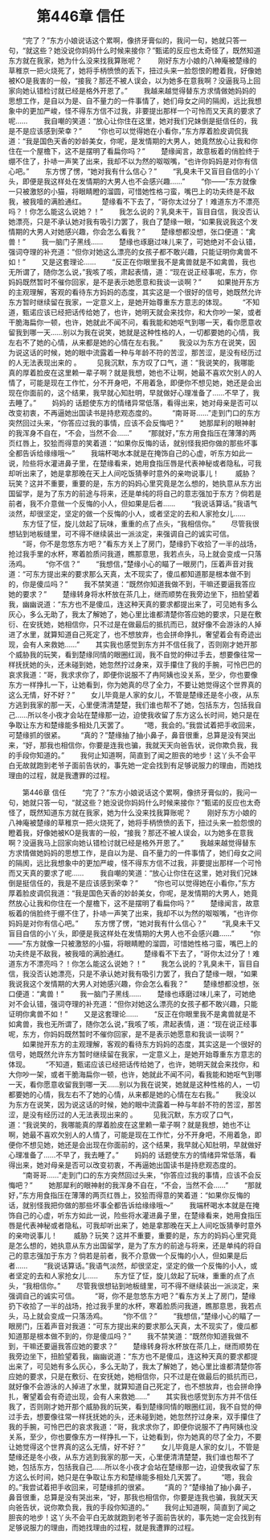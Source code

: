 # 　　第446章 信任
　　“完了？”东方小娘说话这个累啊，像挤牙膏似的，我问一句，她就只答一句，“就这些？她没说你妈妈什么时候来接你？”甄诺的反应也太奇怪了，既然知道东方就在我家，她为什么没来找我算账呢？
　　刚好东方小娘的八神庵被楚缘的草稚京一把火烧死了，她将手柄愤愤的丢下，扭过头来一脸怨恨的瞪着我，好像她被KO是我害的一般，“接我？那还不被人误会，以为她多在意我啊？没逼我马上回家向她认错检讨就已经是格外开恩了。”
　　我越来越觉得替东方求情做她妈妈的思想工作，是自以为是、自不量力的一件事情了，她们母女之间的隔阂，远比我想象中的更加严峻，怪不得东方信不过我，非要提出那样一个可怜而又天真的要求了呢……
　　我自嘲的笑道：“放心让你住在这里，她对我们兄妹倒是挺信任的，我是不是应该感到荣幸？”
　　“你也可以觉得她在小看你，”东方厚着脸皮调侃我道：“我是国色天香的妙龄美女，你呢，是发情期的大男人，她竟然放心让我和你住在一个屋檐下，这不是摆明了看扁你吗？”
　　楚缘闻言，故意板着的俏脸终于绷不住了，扑哧一声笑了出来，我却不以为然的呶呶嘴，“也许你妈妈是对你有信心吧。”
　　东方愣了愣，“她对我有什么信心？”
　　“乳臭未干又盲目自信的小丫头，即便是我这样处在发情期的大男人也不会感兴趣……”
　　“你——”东方就像一只被激怒的小猫，将眼睛瞪的溜圆，可惜她性格刁蛮，嘴巴上的功夫终是不敌我，被我噎的满脸通红。
　　楚缘看不下去了，“哥你太过分了！难道东方不漂亮吗？！你怎么能这么说她？！”
　　我怎么说的？乳臭未干，盲目自信，我没否认她漂亮，只是不承认她对我有吸引力罢了，我白了楚缘一眼，“如果我说我这个发情期的大男人对她感兴趣，你会怎么看我？”
　　楚缘想都没想，张口便道：“禽兽！”
　　我一脑门子黑线……
　　楚缘也琢磨过味儿来了，可她绝对不会认错，强词夺理的补充道：“但你对她这么漂亮的女孩子都不敢兴趣，只能证明你禽兽不如！”
　　又是这套理论……
　　“反正在你眼里我不是禽兽就是不如禽兽，我也无所谓了，随你怎么说，”我咳了咳，肃起表情，道：“现在说正经事呢，东方，你妈妈既然暂时不催你回家，是不是表示她愿意和我谈一谈啊？”
　　如果抛开东方的主观理解，客观的看待东方妈妈的态度，其实这是一个很好的信号，她既然允许东方暂时继续留在我家，一定意义上，是她开始尊重东方意志的体现。
　　“不知道，甄诺应该已经把话传给她了，也许，她明天就会来找你，和大你吵一架，或者干脆海扁你一顿，也许，她就此不闻不问，看我能和她呕气到哪一天，看你愿意收留我到哪一天……别以为我在说笑，她就是这种性格的人，一切都要她的心情，我左右不了她的心情，从来都是她的心情在左右我。”
　　我没以为东方在说笑，因为说这话的时候，她的眼中流露着一种与年龄不符的苦涩，那苦涩，是没有经历过的人无法表现出来的 。
　　见我沉默，东方叹了口气，道：“我说笑的，我哪能真的厚着脸皮在这里赖一辈子啊？就是我想，她也不让啊，她最不喜欢欠别人的人情了，可能是现在工作忙，分不开身吧，不用着急，即便你不想见她，她还是会出现在你面前的，这个结果，我早就心知肚明，早就做好心理准备了……不早了，我去睡了。”
　　妈妈的 话题使东方的情绪异常低落，看得出来，她对母亲是否可以改变初衷，不再逼她出国读书是持悲观态度的。
　　“南哥哥……”走到门口的东方突然回过头来，“你答应过我的事情，应该不会反悔吧？”
　　她那犀利的眼神射的我浑身不自在，“不会，当然不会……”
　　“那就好，”东方用食指压在薄薄的两页红唇上，狡狯而得意的笑着道：“如果你反悔的话，就别怪我把你做的那些坏事全都告诉给缘缘哦～”
　　我端杯喝水本就是在掩饰自己的心虚，听东方如此一说，险些将水灌进鼻子里，在楚缘看来，她用食指压唇是代表神秘或者隐私，可我却听出来了，她是拿那晚在天上人间吃饭猜拳时意外的亲吻说事儿！
　　威胁？玩笑？这并不重要，重要的是，东方的妈妈心里究竟是怎么想的，她执意从东方出国留学，是为了东方的前途与将来，还是单纯的将自己的意志强加于东方？倘若是前者，我不介意做一个反悔的小人，但如果是后者……
　　“我说话算话。”我语气淡然，却很坚定，坚定的做一个反悔的小人，或者坚定的去和人家抢女儿……
　　东方怔了怔，旋儿敛起了玩味，重重的点了点头，“我相信你。”
　　尽管我很想钻到地板缝里，可不得不继续装出一派淡定，来强调自己的诚实可信。
　　“哥，你不是忽悠东方吧？”看东方关上了房门，楚缘扔下收拾了一半的战场，抢过我手里的水杯，寒着脸质问我道，瞧那意思，我若点头，马上就会变成一只落汤鸡。
　　“你不信？”
　　“我想信，”楚缘小心的瞄了一眼房门，压着声音对我道：“可东方提出来的要求那么天真，太不现实了，傻瓜都知道那是根本做不到的，你是傻瓜吗？”
　　我不禁笑道：“既然你知道我做不到，干嘛还要逼我答应她的要求？”
　　楚缘转身将水杯放在茶几上，继而顺势在我旁边坐下，扭脸望着我，幽幽说道：“东方也不是傻瓜，连这种天真的要求都提出来了，可见她有多么灰心，多么无助了，我太了解她了，她心里比谁都清楚你答应她的要求，只是在敷衍、在安抚她，她相信你，只不过是在做最后的抵抗而已，就好像不会游泳的人掉进了水里，就算知道自己死定了，也不想放弃，也会拼命挣扎，奢望着会有奇迹出现，会有人来救她……”
　　其实我也感觉到东方并不信任我了，否则刚才她开那个威胁我的玩笑，看到楚缘同情的眼圈红润，我不自觉的伸过手去，想要像往常一样抚抚她的头，还未碰到她，她忽然拧过身来，双手攥住了我的手腕，可怜巴巴的哀求我道：“哥，我求求你了，即便你说服不了冉阿姨也没关系，至少，你也要像东方一样挣扎一下，让她看到，你为她真的尽了全力，不要让她觉得这个世界真的这么无情，好不好？”
　　女儿毕竟是人家的女儿，不管是楚缘还是冬小夜，从东方逃到我家的那一天，心里便清清楚楚，我们谁也帮不了她，包括东方，包括我自己……所以冬小夜才会站在楚缘那一边，迫使我收留了东方这么长时间，她只是在争取让东方和楚缘能多相处几天罢了。
　　“嗯，我会的。”我尝试着把手收回来，可楚缘抓的很紧。
　　“真的？”楚缘抽了抽小鼻子，鼻音很重，总算是没有哭出来，“好，那我也相信你，你要是连我也骗，我就天天向爸告状，说你欺负我，我的手段你知道的。”
　　我何止知道啊，简直到了闻之胆丧的地步！这丫头不会平白无故就跑到老爷子面前告状的，事先她一定会找到有足够说服力的理由，而她找理由的过程，就是我遭罪的过程。

　　第446章 信任
　　“完了？”东方小娘说话这个累啊，像挤牙膏似的，我问一句，她就只答一句，“就这些？她没说你妈妈什么时候来接你？”甄诺的反应也太奇怪了，既然知道东方就在我家，她为什么没来找我算账呢？
　　刚好东方小娘的八神庵被楚缘的草稚京一把火烧死了，她将手柄愤愤的丢下，扭过头来一脸怨恨的瞪着我，好像她被KO是我害的一般，“接我？那还不被人误会，以为她多在意我啊？没逼我马上回家向她认错检讨就已经是格外开恩了。”
　　我越来越觉得替东方求情做她妈妈的思想工作，是自以为是、自不量力的一件事情了，她们母女之间的隔阂，远比我想象中的更加严峻，怪不得东方信不过我，非要提出那样一个可怜而又天真的要求了呢……
　　我自嘲的笑道：“放心让你住在这里，她对我们兄妹倒是挺信任的，我是不是应该感到荣幸？”
　　“你也可以觉得她在小看你，”东方厚着脸皮调侃我道：“我是国色天香的妙龄美女，你呢，是发情期的大男人，她竟然放心让我和你住在一个屋檐下，这不是摆明了看扁你吗？”
　　楚缘闻言，故意板着的俏脸终于绷不住了，扑哧一声笑了出来，我却不以为然的呶呶嘴，“也许你妈妈是对你有信心吧。”
　　东方愣了愣，“她对我有什么信心？”
　　“乳臭未干又盲目自信的小丫头，即便是我这样处在发情期的大男人也不会感兴趣……”
　　“你——”东方就像一只被激怒的小猫，将眼睛瞪的溜圆，可惜她性格刁蛮，嘴巴上的功夫终是不敌我，被我噎的满脸通红。
　　楚缘看不下去了，“哥你太过分了！难道东方不漂亮吗？！你怎么能这么说她？！”
　　我怎么说的？乳臭未干，盲目自信，我没否认她漂亮，只是不承认她对我有吸引力罢了，我白了楚缘一眼，“如果我说我这个发情期的大男人对她感兴趣，你会怎么看我？”
　　楚缘想都没想，张口便道：“禽兽！”
　　我一脑门子黑线……
　　楚缘也琢磨过味儿来了，可她绝对不会认错，强词夺理的补充道：“但你对她这么漂亮的女孩子都不敢兴趣，只能证明你禽兽不如！”
　　又是这套理论……
　　“反正在你眼里我不是禽兽就是不如禽兽，我也无所谓了，随你怎么说，”我咳了咳，肃起表情，道：“现在说正经事呢，东方，你妈妈既然暂时不催你回家，是不是表示她愿意和我谈一谈啊？”
　　如果抛开东方的主观理解，客观的看待东方妈妈的态度，其实这是一个很好的信号，她既然允许东方暂时继续留在我家，一定意义上，是她开始尊重东方意志的体现。
　　“不知道，甄诺应该已经把话传给她了，也许，她明天就会来找你，和大你吵一架，或者干脆海扁你一顿，也许，她就此不闻不问，看我能和她呕气到哪一天，看你愿意收留我到哪一天……别以为我在说笑，她就是这种性格的人，一切都要她的心情，我左右不了她的心情，从来都是她的心情在左右我。”
　　我没以为东方在说笑，因为说这话的时候，她的眼中流露着一种与年龄不符的苦涩，那苦涩，是没有经历过的人无法表现出来的 。
　　见我沉默，东方叹了口气，道：“我说笑的，我哪能真的厚着脸皮在这里赖一辈子啊？就是我想，她也不让啊，她最不喜欢欠别人的人情了，可能是现在工作忙，分不开身吧，不用着急，即便你不想见她，她还是会出现在你面前的，这个结果，我早就心知肚明，早就做好心理准备了……不早了，我去睡了。”
　　妈妈的 话题使东方的情绪异常低落，看得出来，她对母亲是否可以改变初衷，不再逼她出国读书是持悲观态度的。
　　“南哥哥……”走到门口的东方突然回过头来，“你答应过我的事情，应该不会反悔吧？”
　　她那犀利的眼神射的我浑身不自在，“不会，当然不会……”
　　“那就好，”东方用食指压在薄薄的两页红唇上，狡狯而得意的笑着道：“如果你反悔的话，就别怪我把你做的那些坏事全都告诉给缘缘哦～”
　　我端杯喝水本就是在掩饰自己的心虚，听东方如此一说，险些将水灌进鼻子里，在楚缘看来，她用食指压唇是代表神秘或者隐私，可我却听出来了，她是拿那晚在天上人间吃饭猜拳时意外的亲吻说事儿！
　　威胁？玩笑？这并不重要，重要的是，东方的妈妈心里究竟是怎么想的，她执意从东方出国留学，是为了东方的前途与将来，还是单纯的将自己的意志强加于东方？倘若是前者，我不介意做一个反悔的小人，但如果是后者……
　　“我说话算话。”我语气淡然，却很坚定，坚定的做一个反悔的小人，或者坚定的去和人家抢女儿……
　　东方怔了怔，旋儿敛起了玩味，重重的点了点头，“我相信你。”
　　尽管我很想钻到地板缝里，可不得不继续装出一派淡定，来强调自己的诚实可信。
　　“哥，你不是忽悠东方吧？”看东方关上了房门，楚缘扔下收拾了一半的战场，抢过我手里的水杯，寒着脸质问我道，瞧那意思，我若点头，马上就会变成一只落汤鸡。
　　“你不信？”
　　“我想信，”楚缘小心的瞄了一眼房门，压着声音对我道：“可东方提出来的要求那么天真，太不现实了，傻瓜都知道那是根本做不到的，你是傻瓜吗？”
　　我不禁笑道：“既然你知道我做不到，干嘛还要逼我答应她的要求？”
　　楚缘转身将水杯放在茶几上，继而顺势在我旁边坐下，扭脸望着我，幽幽说道：“东方也不是傻瓜，连这种天真的要求都提出来了，可见她有多么灰心，多么无助了，我太了解她了，她心里比谁都清楚你答应她的要求，只是在敷衍、在安抚她，她相信你，只不过是在做最后的抵抗而已，就好像不会游泳的人掉进了水里，就算知道自己死定了，也不想放弃，也会拼命挣扎，奢望着会有奇迹出现，会有人来救她……”
　　其实我也感觉到东方并不信任我了，否则刚才她开那个威胁我的玩笑，看到楚缘同情的眼圈红润，我不自觉的伸过手去，想要像往常一样抚抚她的头，还未碰到她，她忽然拧过身来，双手攥住了我的手腕，可怜巴巴的哀求我道：“哥，我求求你了，即便你说服不了冉阿姨也没关系，至少，你也要像东方一样挣扎一下，让她看到，你为她真的尽了全力，不要让她觉得这个世界真的这么无情，好不好？”
　　女儿毕竟是人家的女儿，不管是楚缘还是冬小夜，从东方逃到我家的那一天，心里便清清楚楚，我们谁也帮不了她，包括东方，包括我自己……所以冬小夜才会站在楚缘那一边，迫使我收留了东方这么长时间，她只是在争取让东方和楚缘能多相处几天罢了。
　　“嗯，我会的。”我尝试着把手收回来，可楚缘抓的很紧。
　　“真的？”楚缘抽了抽小鼻子，鼻音很重，总算是没有哭出来，“好，那我也相信你，你要是连我也骗，我就天天向爸告状，说你欺负我，我的手段你知道的。”
　　我何止知道啊，简直到了闻之胆丧的地步！这丫头不会平白无故就跑到老爷子面前告状的，事先她一定会找到有足够说服力的理由，而她找理由的过程，就是我遭罪的过程。
